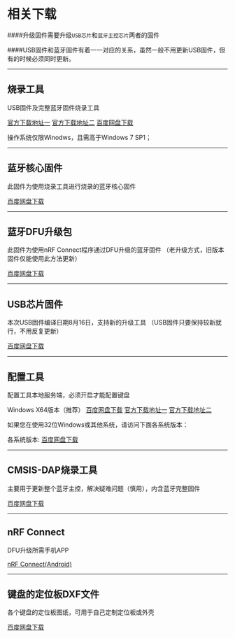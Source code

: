 相关下载
==========

####升级固件需要升级`USB芯片`和`蓝牙主控芯片`两者的固件

####USB固件和蓝牙固件有着一一对应的关系，虽然一般不用更新USB固件，但有的时候必须同时更新。

---------------

烧录工具
--------------
USB固件及完整蓝牙固件烧录工具

<a href="http://glab.online/down/wch_nrf_burner_setup.exe" class="button">官方下载地址一</a> <a href="http://lotkb.cn/down/wch_nrf_burner_setup.exe" class="button">官方下载地址二</a> <a href="https://eyun.baidu.com/s/3htz4WZy" class="button2">百度网盘下载</a>

操作系统仅限Winodws，且需高于Windows 7 SP1；

---------------


蓝牙核心固件
--------------
此固件为使用烧录工具进行烧录的蓝牙核心固件

<a href="https://eyun.baidu.com/s/3bpVmTzx" class="button2">百度网盘下载</a>

---------------

蓝牙DFU升级包
--------------
此固件为使用nRF Connect程序通过DFU升级的蓝牙固件
（老升级方式，旧版本固件仅能使用此方法更新）

<a href="https://eyun.baidu.com/s/3jJpXwG2" class="button2">百度网盘下载</a>

---------------

USB芯片固件
--------------
本次USB固件编译日期8月16日，支持新的升级工具
（USB固件只要保持较新就行，不用反复更新）

<a href="https://eyun.baidu.com/s/3miXCvES" class="button2">百度网盘下载</a>

---------------

配置工具
--------------
配置工具本地服务端，必须开启才能配置键盘


Windows X64版本（推荐）
<a href="https://eyun.baidu.com/s/3eSSze1O" class="button2">百度网盘下载</a> <a href="http://glab.online/down/lkb-configurator-setup.exe" class="button">官方下载地址一</a> <a href="http://lotkb.cn/down/lkb-configurator-setup.exe" class="button">官方下载地址二</a>

如果您在使用32位Windows或其他系统，请访问下面各系统版本：

各系统版本:
<a href="https://eyun.baidu.com/s/3c3X2Zmw" class="button2">百度网盘下载</a>

---------------

CMSIS-DAP烧录工具
--------------
主要用于更新整个蓝牙主控，解决疑难问题（慎用），内含蓝牙完整固件

<a href="https://eyun.baidu.com/s/3smnHnI1" class="button2">百度网盘下载</a>

---------------


nRF Connect
----------------
DFU升级所需手机APP

<a href="http://glab.online/down/nRF.Connect.apk" class="button">nRF Connect(Android)</a>

---------------


键盘的定位板DXF文件
--------------
各个键盘的定位板图纸，可用于自己定制定位板或外壳

<a href="https://eyun.baidu.com/s/3kWhhSeb" class="button2">百度网盘下载</a>

